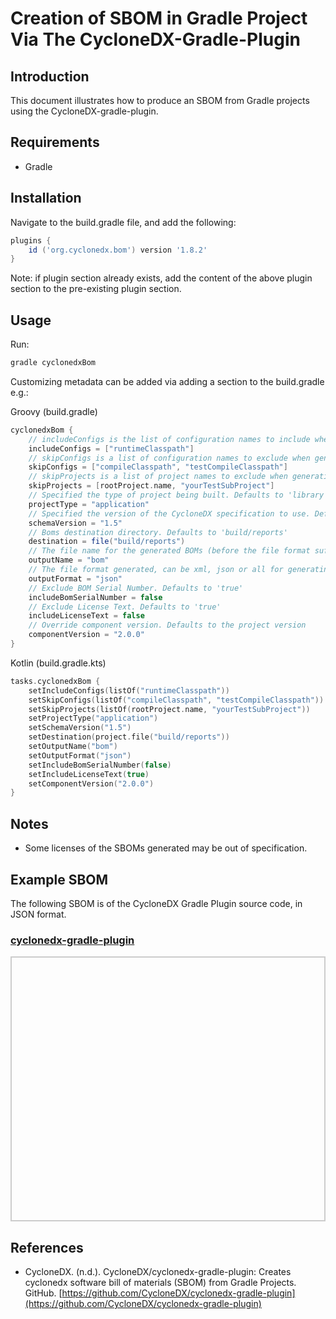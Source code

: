 # Creation of SBOM in Gradle Project Via The CycloneDX-Gradle-Plugin


## Introduction

This document illustrates how to produce an SBOM from Gradle projects using the CycloneDX-gradle-plugin.

## Requirements

* Gradle

## Installation

Navigate to the build.gradle file, and add the following:

```groovy
plugins {
    id ('org.cyclonedx.bom') version '1.8.2'
}
```

Note: if plugin section already exists, add the content of the above plugin section to the pre-existing plugin section.

## Usage

Run:

```bash
gradle cyclonedxBom
```

Customizing metadata can be added via adding a section to the build.gradle e.g.:

Groovy (build.gradle)

```groovy
cyclonedxBom {
    // includeConfigs is the list of configuration names to include when generating the BOM (leave empty to include every configuration), regex is supported
    includeConfigs = ["runtimeClasspath"]
    // skipConfigs is a list of configuration names to exclude when generating the BOM, regex is supported
    skipConfigs = ["compileClasspath", "testCompileClasspath"]
    // skipProjects is a list of project names to exclude when generating the BOM
    skipProjects = [rootProject.name, "yourTestSubProject"]
    // Specified the type of project being built. Defaults to 'library'
    projectType = "application"
    // Specified the version of the CycloneDX specification to use. Defaults to '1.5'
    schemaVersion = "1.5"
    // Boms destination directory. Defaults to 'build/reports'
    destination = file("build/reports")
    // The file name for the generated BOMs (before the file format suffix). Defaults to 'bom'
    outputName = "bom"
    // The file format generated, can be xml, json or all for generating both. Defaults to 'all'
    outputFormat = "json"
    // Exclude BOM Serial Number. Defaults to 'true'
    includeBomSerialNumber = false
    // Exclude License Text. Defaults to 'true'
    includeLicenseText = false
    // Override component version. Defaults to the project version
    componentVersion = "2.0.0"
}
```

Kotlin (build.gradle.kts)

```kotlin
tasks.cyclonedxBom {
    setIncludeConfigs(listOf("runtimeClasspath"))
    setSkipConfigs(listOf("compileClasspath", "testCompileClasspath"))
    setSkipProjects(listOf(rootProject.name, "yourTestSubProject"))
    setProjectType("application")
    setSchemaVersion("1.5")
    setDestination(project.file("build/reports"))
    setOutputName("bom")
    setOutputFormat("json")
    setIncludeBomSerialNumber(false)
    setIncludeLicenseText(true)
    setComponentVersion("2.0.0")
}
```

## Notes

* Some licenses of the SBOMs generated may be out of specification.

## Example SBOM

The following SBOM is of the CycloneDX Gradle Plugin source code, in JSON format.

<html lang="en">
<head>
    <meta charset="UTF-8">
    <meta name="viewport" content="width=device-width, initial-scale=1.0">
    <title>Pretty JSON Display</title>
    <style>
        #json-container {
            height: 400px; /* Set a fixed height */
            overflow-y: auto; /* Enable vertical scrolling */
            border: 2px solid #ccc; /* Optional: add a border for visibility */
            padding: 10px;
        }
        pre {
            margin: 0;
            white-space: pre-wrap;
            word-wrap: break-word;
        }
    </style>
</head>
<body>
    <h3>
        <a href="./bom.json">cyclonedx-gradle-plugin</a>
    </h3>
    <div id="json-container">
        <pre id="json-display"></pre>
    </div>
    <script>
        fetch('./bom.json')
            .then(response => response.json())
            .then(data => {
                document.getElementById('json-display').textContent = JSON.stringify(data, null, 2);
            })
            .catch(error => console.error('Error fetching JSON:', error));
    </script>
</body>
</html>


## References

* CycloneDX. (n.d.). CycloneDX/cyclonedx-gradle-plugin: Creates cyclonedx software bill of materials (SBOM) from Gradle Projects. GitHub. [https://github.com/CycloneDX/cyclonedx-gradle-plugin](https://github.com/CycloneDX/cyclonedx-gradle-plugin) 
